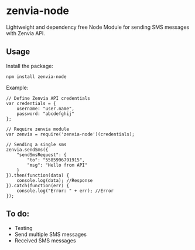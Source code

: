 # zenvia-node

Lightweight and dependency free Node Module for sending SMS messages with Zenvia API.

## Usage

Install the package:

`npm install zenvia-node`

Example:

```
// Define Zenvia API credentials
var credentials = {
    username: "user.name",
    password: "abcdefghij"
};

// Require zenvia module
var zenvia = require('zenvia-node')(credentials);

// Sending a single sms
zenvia.sendSms({
    "sendSmsRequest": {
        "to": "5585996791915",
        "msg": "Hello from API"
    }
}).then(function(data) {
    console.log(data); //Response
}).catch(function(err) {
    console.log("Error: " + err); //Error
});
```

## To do:

* Testing
* Send multiple SMS messages
* Received SMS messages







